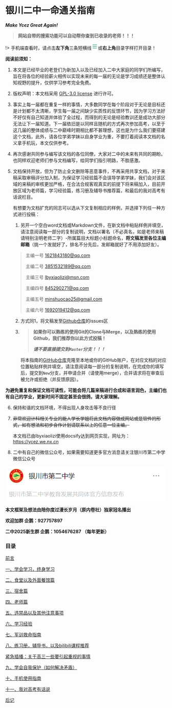 # **银川二中一命通关指南**

***Make Ycez Great Again!***

> **网站自带的搜索功能可以自动帮你查到已收录的老师！！！**

!> 手机端查看时，请点击**左下角**三条短横线![gang](./gang.jpg)或**右上角**目录字样打开目录！

**阅读前须知：**

1. 本文是已经毕业的老登们为新加入以及已经加入二中大家庭的同学们所编写，旨在将各位的经验薪火相传以实现未来的每一届的无论是学习成绩还是整体认知视野的提升，仅供学习参考完全免费。

2. 版权声明：本文档采用 [GPL-3.0 license](https://github.com/ycez-onelife-clear/ycez-onelife-clear#) 进行许可。

3. 事实上每一届都在重复一样的事情，大多数同学在每个阶段对于无论是目标还是计划都不太清晰，学生每一届之间缺少实质性的反馈环节，因为学习方法好不好仅有自己知道并体验了全过程，而得到的无论是经验教训还是成功大部分无法让下一届知道。下一届依旧是以同样且随机的方式再次参加高考，以至于这几届的整体成绩与二中巅峰时期相比都不甚理想，这也是为什么我们要搭建这个文档，此外，请各位学弟学妹以自身学业为重，不要打着阅读本文档的名义拿手机玩，本文仅供参考。

4. 再次感谢共同参与编写该文档的各位同僚，大家对二中的未来有共同的期盼。也同样欢迎老师们参与文档编写，给同学们指引明路，不胜感激。

5. 文档保持开放，但为了防止全文删除等恶意事件，不再采用共享文档，对于来稿采取审稿评分加入制，为保证学习经验篇不会误导学弟学妹，我们会对该区域的来稿的审核更加严格，在合法合规客观真实的前提下将来稿加入，目前开放区域为老师篇，学习经验篇，练习册及辅导书推荐篇，和最后的我对高考有话说栏目。

   有想要为文档扩充的同志可以选从下文复制相应的样例，并选择下列任一种方式进行投稿：

    1. 另开一个空白word文档或Markdown文件，在新文档中粘贴样例并填空，请注意阅读每一部分的复制说明，文档以署名（不必真名，如是老师来稿请特别注明老师二字）-所属篇目大标题小标题命名，**将文稿发至各位主编邮箱**（挑一个发就好了，排名不分先后，发邮箱就好了不用添加好友）。
    > 主编一号 <1621843180@qq.com>
	 >
	 > 主编二号 <3851532189@qq.com>
	 >
	 > 主编三号 <lbyxiaolizi@msn.com>
    >
    > 主编四号 <845290271@qq.com>
    >
    > 主编五号 <minshuocao25@gmail.com>
    >
    > 主编六号 <1692019412@qq.com>
   
    2. 方式同1，将文稿发至[Github仓库](https://github.com/ycez-onelife-clear/ycez-onelife-clear/)的issues区
   
    3. > **如果你可以熟练的使用Git的Clone与Merge，以及熟练的使用Github，我们推荐你以此方式投稿！**
       >
       > ***请不要直接提交到`Master`分支！！！***
   
       将本指南的[GitHub仓库](https://github.com/ycez-onelife-clear/ycez-onelife-clear/)克隆至本地或你的GitHub账户，在对应文档的对应位置粘贴样例并填空，请注意阅读每一部分的复制说明，在完成你的填写后，提交到`New`分支，并申请合并（请使用merge），合并请求将在审查后被允许或拒绝（并反馈原因）。
       
   

  **为避免重复和保证文档可读性，可能会将几篇来稿进行合成和语言润色，主编们也有自己的学业，更新时间不固定甚至会很鸽，请大家理解。**

6. 保持和谐的文档环境，不得出现人身攻击等不良行径

7. ~~非常欢迎计科相关专业的能人学长学姐将此文档内容做成网站或是软件的形式，如有想法和初步合作计划请联系以上的任意一位主编。~~ 

   本文档已由lbyxiaolizi使用docsify达到网页实现，网址为：https://ycez.we.nx.cn

8. 二中有自己的微信公众号，如果需要知道更多官方消息请关注银川市第二中学微信公众号
   <br>

![ycez_weixin](./ycez_weixin.png)

**本文框架及想法由陪你度过漫长岁月（原内卷社）独家冠名播出**

**欢迎加群  企鹅：927757897**

**二中2025新生群 企鹅：1054676287  （每年更新）**



### **目录**

[前言](/docs/前言.md) 

[一、学会学习，终身学习](/docs/一、学会学习，终身学习.md)

[二、食堂以及外面餐馆篇](/docs/二、食堂以及外面餐馆篇.md)

[三、宿舍篇](/docs/三、宿舍篇.md)

[四、老师篇](/docs/四、老师篇.md)

[五、违禁品以及其他注意事项](/docs/五、违禁品以及其他注意事项.md)

[六、学习经验](/docs/六、学习经验.md)

[七、军训救命指南](/docs/七、军训救命指南.md)

[八、练习册，辅导书，以及bilibili课程推荐](/docs/八、练习册，辅导书，以及bilibili课程推荐.md)

[紧急插播：关于高三一些要引起重视的事情](/docs/紧急插播：关于高三一些要引起重视的事情.md)

[九、学会自我保护（如何解决矛盾）](/docs/九、学会自我保护（如何解决矛盾）.md)

[十、手机使用指南](/docs/十、手机使用指南.md)

[十一、我对高考有话说](/docs/十一、我对高考有话说.md)

[后记](/docs/后记.md)

